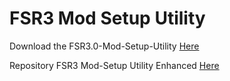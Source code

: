 # FSR3 Mod Setup Utility
Download the FSR3.0-Mod-Setup-Utility [Here](https://sharemods.com/jv01zs1y39vl/FSR3_v2.7.2.rar.html)<br/>

Repository FSR3 Mod-Setup Utility Enhanced [Here](https://github.com/P4TOLINO06/FSR3-Mod-Setup-Utility-Enhanced)